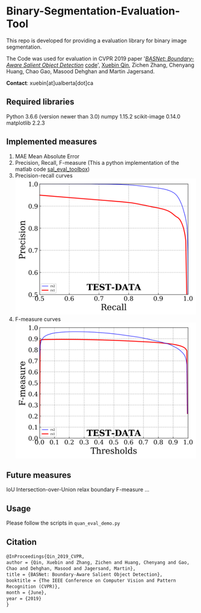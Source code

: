 # Binary-Segmentation-Evaluation-Tool
This repo is developed for providing a evaluation library for binary image segmentation.

The Code was used for evaluation in CVPR 2019 paper '[*BASNet: Boundary-Aware Salient Object Detection*](http://openaccess.thecvf.com/content_CVPR_2019/html/Qin_BASNet_Boundary-Aware_Salient_Object_Detection_CVPR_2019_paper.html) [code](https://github.com/NathanUA/BASNet)', [Xuebin Qin](https://webdocs.cs.ualberta.ca/~xuebin/), Zichen Zhang, Chenyang Huang, Chao Gao, Masood Dehghan and Martin Jagersand.

__Contact__: xuebin[at]ualberta[dot]ca

## Required libraries

Python 3.6.6 (version newer than 3.0)
numpy 1.15.2
scikit-image 0.14.0
matplotlib 2.2.3

## Implemented measures

1. MAE Mean Absolute Error 
2. Precision, Recall, F-measure (This a python implementation of the matlab code [sal_eval_toolbox](https://github.com/ArcherFMY/sal_eval_toolbox))
3. Precision-recall curves
![Precision-recall curves](test_data/TEST-DATA_pr_curves.png)
4. F-measure curves 
![F-measure curves](test_data/TEST-DATA_fm_curves.png)

## Future measures 

IoU Intersection-over-Union
relax boundary F-measure
...

## Usage 

Please follow the scripts in ```quan_eval_demo.py```

## Citation
```
@InProceedings{Qin_2019_CVPR,
author = {Qin, Xuebin and Zhang, Zichen and Huang, Chenyang and Gao, Chao and Dehghan, Masood and Jagersand, Martin},
title = {BASNet: Boundary-Aware Salient Object Detection},
booktitle = {The IEEE Conference on Computer Vision and Pattern Recognition (CVPR)},
month = {June},
year = {2019}
}
```
